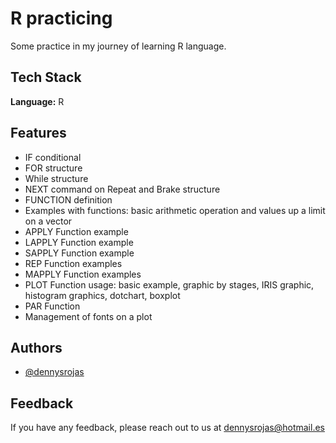 
# R practicing

Some practice in my journey of learning R language.

## Tech Stack

**Language:** R
 

## Features
 
- IF conditional
- FOR structure
- While structure
- NEXT command on Repeat and Brake structure
- FUNCTION definition
- Examples with functions: basic arithmetic operation and values up a limit on a vector
- APPLY Function example
- LAPPLY Function example
- SAPPLY Function example
- REP Function examples
- MAPPLY Function examples 
- PLOT Function usage: basic example, graphic by stages, IRIS graphic, histogram graphics, dotchart, boxplot
- PAR Function
- Management of fonts on a plot



## Authors

- [@dennysrojas](https://www.github.com/dennysrojas)

## Feedback

If you have any feedback, please reach out to us at dennysrojas@hotmail.es
